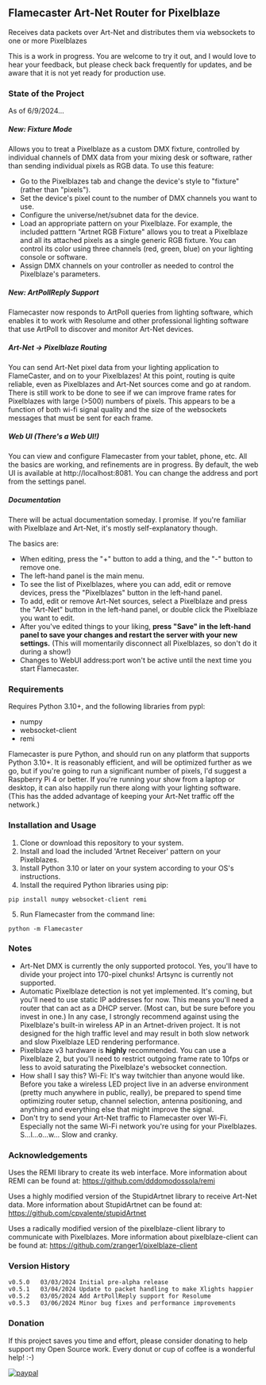 ## Flamecaster Art-Net Router for Pixelblaze
Receives data packets over Art-Net and distributes them via websockets to one
or more Pixelblazes

This is a work in progress.  You are welcome to try it out, and I would love to hear your feedback,
but please check back frequently for updates, and be aware that it is not yet ready for production use. 

### State of the Project
As of 6/9/2024...

##### *New: Fixture Mode*

Allows you to treat a Pixelblaze as a custom DMX fixture, controlled by individual channels of DMX data from your mixing
desk or software, rather than sending individual pixels as RGB data.  To use this feature:
- Go to the Pixelblazes tab and change the device's style to "fixture" (rather than "pixels").
- Set the device's pixel count to the number of DMX channels you want to use.
- Configure the universe/net/subnet data for the device.
- Load an appropriate pattern on your Pixelblaze.  For example, the included patttern "Artnet RGB Fixture" allows you
to treat a Pixelblaze and all its attached pixels as a single generic RGB fixture.  You can control its color using
three channels (red, green, blue) on your lighting console or software.
- Assign DMX channels on your controller as needed to control the Pixelblaze's parameters.  

##### *New: ArtPollReply Support*
Flamecaster now responds to ArtPoll queries from lighting software, which enables it to work with Resolume and other
professional lighting software that use ArtPoll to discover and monitor Art-Net devices.

##### *Art-Net -> Pixelblaze Routing*
You can send Art-Net pixel data from your lighting application to FlameCaster, and on to your Pixelblazes!
At this point, routing is quite reliable, even as Pixelblazes and Art-Net sources come and go at random. There is still
work to be done to see if we can improve frame rates for Pixelblazes with large (>500) numbers of pixels. This appears
to be a function of both wi-fi signal quality and the size of the websockets messages that must be sent for
each frame.  

##### *Web UI (There's a Web UI!)* 
You can view and configure Flamecaster from your tablet, phone, etc.  All the basics are working, and refinements are in progress.
By default, the web UI is available at http://localhost:8081.  You can change the address and port from the settings panel.

##### *Documentation*
There will be actual documentation someday.  I promise.  If you're familiar with Pixelblaze and Art-Net, it's mostly
self-explanatory though.

The basics are:
- When editing, press the "+" button to add a thing, and the "-" button to remove one.
- The left-hand panel is the main menu.
- To see the list of Pixelblazes, where you can add, edit or remove devices, press the "Pixelblazes" button in the left-hand panel.
- To add, edit or remove Art-Net sources, select a Pixelblaze and press the "Art-Net" button in the
left-hand panel, or double click the Pixelblaze you want to edit.  
- After you've edited things to your liking, **press "Save" in the left-hand panel to save your changes and 
restart the server with your new settings.**  (This will momentarily disconnect all Pixelblazes, so don't do it
during a show!)
- Changes to WebUI address:port won't be active until the next time you start Flamecaster.


### Requirements
Requires Python 3.10+, and the following libraries from pypl:
- numpy
- websocket-client
- remi

Flamecaster is pure Python, and should run on any platform that supports Python 3.10+.  It is reasonably efficient, and 
will be optimized further as we go, but if you're going to run a significant number of pixels, I'd suggest a Raspberry
Pi 4 or better. If you're running your show from a laptop or desktop, it can also happily run there along with your
lighting software.  (This has the added advantage of keeping your Art-Net traffic off the network.)


### Installation and Usage
1. Clone or download this repository to your system.
2. Install and load the included 'Artnet Receiver' pattern on your Pixelblazes.
3. Install Python 3.10 or later on your system according to your OS's instructions.
4. Install the required Python libraries using pip:
```
pip install numpy websocket-client remi
```
5. Run Flamecaster from the command line:
```
python -m Flamecaster
```

### Notes
- Art-Net DMX is currently the only supported protocol.  Yes, you'll have to divide your project into 170-pixel chunks!
Artsync is currently not supported.
- Automatic Pixelblaze detection is not yet implemented.  It's coming, but you'll need to use static IP addresses for
now.  This means you'll need a router that can act as a DHCP server. (Most can, but be sure before you invest in one.)
In any case, I strongly recommend against using the Pixelblaze's built-in wireless AP in an Artnet-driven project.
It is not designed for the high traffic level and may result in both slow network and slow Pixelblaze LED rendering
performance.
- Pixelblaze v3 hardware is **highly** recommended.  You can use a Pixelblaze 2, but you'll need to restrict outgoing frame rate to
10fps or less to avoid saturating the Pixelblaze's websocket connection. 
- How shall I say this?   Wi-Fi: It's way twitchier than anyone would like.  Before you take a wireless LED project live in
an adverse environment (pretty much anywhere in public, really), be prepared to spend time optimizing router setup, channel selection, antenna positioning, and
anything and everything else that might improve the signal.  
- Don't try to send your Art-Net traffic to Flamecaster over Wi-Fi.  Especially not the same Wi-Fi network
you're using for your Pixelblazes.  S...l...o...w...  Slow and cranky.   

### Acknowledgements
Uses the REMI library to create its web interface.
More information about REMI can be found at: https://github.com/dddomodossola/remi

Uses a highly modified version of the StupidArtnet library to receive Art-Net data.
More information about StupidArtnet can be found at: https://github.com/cpvalente/stupidArtnet

Uses a radically modified version of the pixelblaze-client library to communicate with Pixelblazes.
More information about pixelblaze-client can be found at: https://github.com/zranger1/pixelblaze-client

### Version History
```
v0.5.0   03/03/2024 Initial pre-alpha release
v0.5.1   03/04/2024 Update to packet handling to make Xlights happier
v0.5.2   03/05/2024 Add ArtPollReply support for Resolume
v0.5.3   03/06/2024 Minor bug fixes and performance improvements 
```

### Donation
If this project saves you time and effort, please consider donating to help support my Open Source work.  Every donut or cup of coffee is a wonderful help!  :-)

[![paypal](https://www.paypalobjects.com/en_US/i/btn/btn_donateCC_LG.gif)](https://www.paypal.com/donate/?hosted_button_id=YM9DKUT5V34G8)
